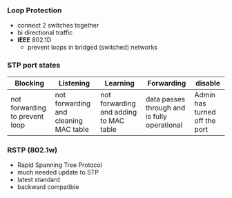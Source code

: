 ### Loop Protection
- connect 2 switches together
- bi directional traffic
- **IEEE** 802.1D
	- prevent loops in bridged (switched) networks

### STP port states

| Blocking                       | Listening                             | Learning                               | Forwarding                                   | disable |
| ------------------------------ | ------------------------------------- | -------------------------------------- | -------------------------------------------- | ------- |
| not forwarding to prevent loop | not forwarding and cleaning MAC table | not forwarding and adding to MAC table | data passes through and is fully operational | Admin has turned off the port        |


### RSTP (802.1w)
- Rapid Spanning Tree Protocol
- much needed update to STP
- latest standard
- backward compatible